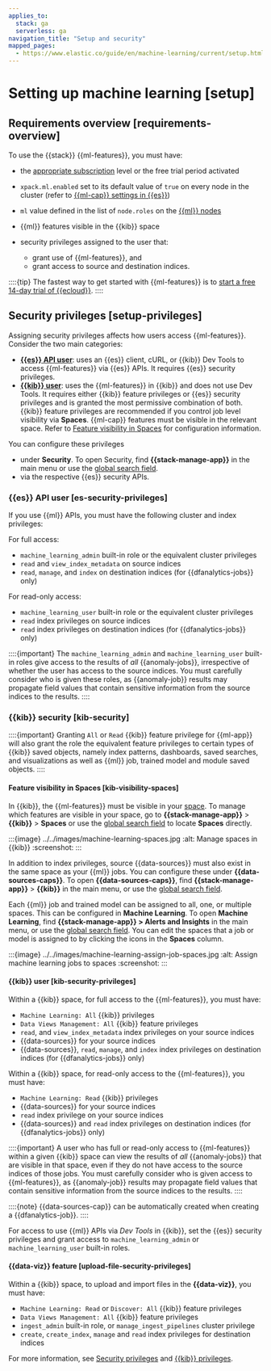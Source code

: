 ```yaml
---
applies_to:
  stack: ga
  serverless: ga
navigation_title: "Setup and security"
mapped_pages:
  - https://www.elastic.co/guide/en/machine-learning/current/setup.html
---
```


# Setting up machine learning [setup]

## Requirements overview [requirements-overview]

To use the {{stack}} {{ml-features}}, you must have:

* the [appropriate subscription](https://www.elastic.co/subscriptions) level or the free trial period activated
* `xpack.ml.enabled` set to its default value of `true` on every node in the cluster (refer to [{{ml-cap}} settings in {{es}}](asciidocalypse://docs/elasticsearch/docs/reference/elasticsearch/configuration-reference/machine-learning-settings.md))
* `ml` value defined in the list of `node.roles` on the [{{ml}} nodes](asciidocalypse://docs/elasticsearch/docs/reference/elasticsearch/configuration-reference/node-settings.md#ml-node)
* {{ml}} features visible in the {{kib}} space
* security privileges assigned to the user that:

  * grant use of {{ml-features}}, and
  * grant access to source and destination indices.

::::{tip}
The fastest way to get started with {{ml-features}} is to [start a free 14-day trial of {{ecloud}}](https://cloud.elastic.co/registration?page=docs&placement=docs-body).
::::

## Security privileges [setup-privileges]

Assigning security privileges affects how users access {{ml-features}}. Consider the two main categories:

* **[{{es}} API user](#es-security-privileges)**: uses an {{es}} client, cURL, or {{kib}} Dev Tools to access {{ml-features}} via {{es}} APIs. It requires {{es}} security privileges.
* **[{{kib}} user](#kib-security-privileges)**: uses the {{ml-features}} in {{kib}} and does not use Dev Tools. It requires either {{kib}} feature privileges or {{es}} security privileges and is granted the most permissive combination of both. {{kib}} feature privileges are recommended if you control job level visibility via **Spaces**. {{ml-cap}} features must be visible in the relevant space. Refer to [Feature visibility in Spaces](#kib-visibility-spaces) for configuration information.

You can configure these privileges

* under **Security**. To open Security, find **{{stack-manage-app}}** in the main menu or use the [global search field](../find-and-organize/find-apps-and-objects.md).
* via the respective {{es}} security APIs.

### {{es}} API user [es-security-privileges]

If you use {{ml}} APIs, you must have the following cluster and index privileges:

For full access:

* `machine_learning_admin` built-in role or the equivalent cluster privileges
* `read` and `view_index_metadata` on source indices
* `read`, `manage`, and `index` on destination indices (for {{dfanalytics-jobs}} only)

For read-only access:

* `machine_learning_user` built-in role or the equivalent cluster privileges
* `read` index privileges on source indices
* `read` index privileges on destination indices (for {{dfanalytics-jobs}} only)

::::{important}
The `machine_learning_admin` and `machine_learning_user` built-in roles give access to the results of *all* {{anomaly-jobs}}, irrespective of whether the user has access to the source indices. You must carefully consider who is given these roles, as {{anomaly-job}} results may propagate field values that contain sensitive information from the source indices to the results.
::::

### {{kib}} security [kib-security]

::::{important}
Granting `All` or `Read` {{kib}} feature privilege for {{ml-app}} will also grant the role the equivalent feature privileges to certain types of {{kib}} saved objects, namely index patterns, dashboards, saved searches, and visualizations as well as {{ml}} job, trained model and module saved objects.
::::

#### Feature visibility in Spaces [kib-visibility-spaces]

In {{kib}}, the {{ml-features}} must be visible in your [space](../../deploy-manage/manage-spaces.md#spaces-control-feature-visibility). To manage which features are visible in your space, go to **{{stack-manage-app}}** > **{{kib}}** > **Spaces** or use the [global search field](../find-and-organize/find-apps-and-objects.md) to locate **Spaces** directly.

:::{image} ../../images/machine-learning-spaces.jpg
:alt: Manage spaces in {{kib}}
:screenshot:
:::

In addition to index privileges, source {{data-sources}} must also exist in the same space as your {{ml}} jobs. You can configure these under **{{data-sources-caps}}**. To open **{{data-sources-caps}}**, find **{{stack-manage-app}}** > **{{kib}}** in the main menu, or use the [global search field](../find-and-organize/find-apps-and-objects.md).

Each {{ml}} job and trained model can be assigned to all, one, or multiple spaces. This can be configured in **Machine Learning**. To open **Machine Learning**, find **{{stack-manage-app}} > Alerts and Insights** in the main menu, or use the [global search field](../find-and-organize/find-apps-and-objects.md). You can edit the spaces that a job or model is assigned to by clicking the icons in the **Spaces** column.

:::{image} ../../images/machine-learning-assign-job-spaces.jpg
:alt: Assign machine learning jobs to spaces
:screenshot:
:::

#### {{kib}} user [kib-security-privileges]

Within a {{kib}} space, for full access to the {{ml-features}}, you must have:

* `Machine Learning: All` {{kib}} privileges
* `Data Views Management: All` {{kib}} feature privileges
* `read`, and `view_index_metadata` index privileges on your source indices
* {{data-sources}} for your source indices
* {{data-sources}}, `read`, `manage`, and `index` index privileges on destination indices (for {{dfanalytics-jobs}} only)

Within a {{kib}} space, for read-only access to the {{ml-features}}, you must have:

* `Machine Learning: Read` {{kib}} privileges
* {{data-sources}} for your source indices
* `read` index privilege on your source indices
* {{data-sources}} and `read` index privileges on destination indices (for {{dfanalytics-jobs}} only)

::::{important}
A user who has full or read-only access to {{ml-features}} within a given {{kib}} space can view the results of *all* {{anomaly-jobs}} that are visible in that space, even if they do not have access to the source indices of those jobs. You must carefully consider who is given access to {{ml-features}}, as {{anomaly-job}} results may propagate field values that contain sensitive information from the source indices to the results.
::::

::::{note}
{{data-sources-cap}} can be automatically created when creating a {{dfanalytics-job}}.
::::

For access to use {{ml}} APIs via *Dev Tools* in {{kib}}, set the {{es}} security privileges and grant access to `machine_learning_admin` or `machine_learning_user` built-in roles.

#### {{data-viz}} feature [upload-file-security-privileges]

Within a {{kib}} space, to upload and import files in the **{{data-viz}}**, you must have:

* `Machine Learning: Read` or `Discover: All` {{kib}} feature privileges
* `Data Views Management: All` {{kib}} feature privileges
* `ingest_admin` built-in role, or `manage_ingest_pipelines` cluster privilege
* `create`, `create_index`, `manage` and `read` index privileges for destination indices

For more information, see [Security privileges](../../deploy-manage/users-roles/cluster-or-deployment-auth/elasticsearch-privileges.md) and [{{kib}} privileges](../../deploy-manage/users-roles/cluster-or-deployment-auth/kibana-privileges.md).
